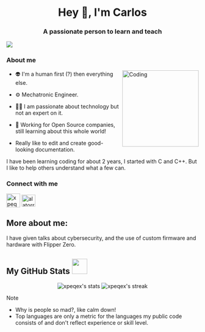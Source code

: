 <h1 align="center">Hey 👋,  I'm Carlos</h1>
<h3 align="center">A passionate person to learn and teach</h3>

<p>
  <a href="https://github.com/xpeqex">
    <img src="https://komarev.com/ghpvc/?username=xpeqex&color=green"/>
  </a>
</p>

### About me 
<img align="right" alt="Coding"  height= "200"  src="https://media1.giphy.com/media/v1.Y2lkPTc5MGI3NjExaHY3M2l6b29yb3FoeDBjcDV1bjAzcDE5N3VxbDhyNmRhdDZ0NDc4bSZlcD12MV9pbnRlcm5hbF9naWZfYnlfaWQmY3Q9Zw/tkndGHrse5sWc/giphy.gif" />

* 👽	I'm a human first (?) then everything else.
  
* ⚙️	Mechatronic Engineer.
  
* 🧑‍💻	I am passionate about technology but not an expert on it.

* 🌱 Working for Open Source companies, still learning about this whole world!
  
* Really like to edit and create good-looking documentation.

I have been learning coding for about 2 years, I started with C and C++. But I like to help others understand what a few can.

### Connect with me 
<p align="left">
<a href="https://music.youtube.com/channel/UCQF1O96-VOvagIL4BqZfM1A" target="blank"><img align="center" src="https://upload.wikimedia.org/wikipedia/commons/6/6a/Youtube_Music_icon.svg" alt="xpeqex" height="36" width="36"/></a>
<a href="https://www.linkedin.com/in/alatorrecarlos/" target="blank"><img align="center" src="https://raw.githubusercontent.com/rahuldkjain/github-profile-readme-generator/master/src/images/icons/Social/linked-in-alt.svg" alt="alatorrecarlos" height="31" width="36" /></a>
</p>

## More about me:

I have given talks about cybersecurity, and the use of custom firmware and hardware with Flipper Zero. 

## My GitHub Stats <img src="https://raw.githubusercontent.com/gist/ManulMax/2d20af60d709805c55fd784ca7cba4b9/raw/bcfeac7604f674ace63623106eb8bb8471d844a6/github.gif" height="40">

<p  align=center>
<img  title="xpeqex's stats"  alt="xpeqex's stats"  src="https://github-readme-stats.vercel.app/api/?username=xpeqex&count_private=true&theme=merko&show_icons=true&rank_icon=github&hide_border=true&border_radius=20" />
<img  title="xpeqex's streak"  alt="xpeqex's streak"  src="https://github-readme-stats.vercel.app/api/top-langs/?username=xpeqex&theme=merko&hide_border=true&include_all_commits=true&count_private=true&layout=donut&border_radius=20"/>
</p>


> [!Note]
> * Why is people so mad?, like calm down!
> * Top languages are only a metric for the languages my public code consists of and don't reflect experience or skill level.
